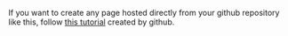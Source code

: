 If you want to create any page hosted directly from your github repository like this, follow [this tutorial](https://pages.github.com/) created by github. 
